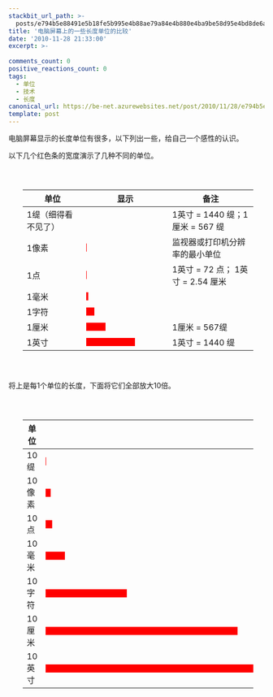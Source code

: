 ```yaml
---
stackbit_url_path: >-
  posts/e794b5e88491e5b18fe5b995e4b88ae79a84e4b880e4ba9be58d95e4bd8de6af94e8be83
title: '电脑屏幕上的一些长度单位的比较'
date: '2010-11-28 21:33:00'
excerpt: >-
  
comments_count: 0
positive_reactions_count: 0
tags: 
  - 单位
  - 技术
  - 长度
canonical_url: https://be-net.azurewebsites.net/post/2010/11/28/e794b5e88491e5b18fe5b995e4b88ae79a84e4b880e4ba9be58d95e4bd8de6af94e8be83
template: post
---
```

<style type="text/css">

<!--
	.displayArea {
		padding: 2em;
		text-indent: 0;
		overflow: auto;
		width: 90%;
	}

	.unit {
		background-color: red;
		height: 1em;
	}
--></style>  <p>电脑屏幕显示的长度单位有很多，以下列出一些，给自己一个感性的认识。</p>  <p>以下几个红色条的宽度演示了几种不同的单位。</p>  <div class="displayArea">   <table class="tbDoodles" width="695"><colgroup><col id="colDescription" /><col id="colDisplay" /><col id="colRemark" class="lastCol" /></colgroup><thead>       <tr>         <th width="185">单位</th>          <th width="223">显示</th>          <th width="285">备注</th>       </tr>     </thead><tbody>       <tr>         <td width="185">1缇（细得看不见了）</td>          <td width="223">           <div style="width: 0.001cm" class="unit"></div>         </td>          <td width="285">1英寸 = 1440 缇；1厘米 = 567 缇</td>       </tr>        <tr>         <td width="185">1像素</td>          <td width="223">           <div style="width: 1px" class="unit"></div>         </td>          <td width="285">监视器或打印机分辨率的最小单位</td>       </tr>        <tr>         <td width="185">1点</td>          <td width="223">           <div style="width: 1pt" class="unit"></div>         </td>          <td width="285">1英寸 = 72 点； 1英寸 = 2.54 厘米</td>       </tr>        <tr>         <td width="185">1毫米</td>          <td width="223">           <div style="width: 1mm" class="unit"></div>         </td>          <td width="285">&#160;</td>       </tr>        <tr>         <td width="185">1字符</td>          <td width="223">           <div style="width: 1em" class="unit"></div>         </td>          <td width="285">&#160;</td>       </tr>        <tr>         <td width="185">1厘米</td>          <td width="223">           <div style="width: 1cm" class="unit"></div>         </td>          <td width="285">1厘米 = 567缇</td>       </tr>        <tr>         <td width="185">1英寸</td>          <td width="223">           <div style="width: 1in" class="unit"></div>         </td>          <td width="285">1英寸 = 1440 缇</td>       </tr>     </tbody></table> </div>  <p>将上是每1个单位的长度，下面将它们全部放大10倍。</p>  <div class="displayArea">   <table class="tbDoodles"><colgroup><col id="colDescription" /><col id="colDisplay" class="lastCol" /></colgroup><thead>       <tr>         <th>单位</th>          <th>显示</th>       </tr>     </thead><tbody>       <tr>         <td>10缇</td>          <td>           <div style="width: 0.017cm" class="unit"></div>         </td>       </tr>        <tr>         <td>10像素</td>          <td>           <div style="width: 10px" class="unit"></div>         </td>       </tr>        <tr>         <td>10点</td>          <td>           <div style="width: 10pt" class="unit"></div>         </td>       </tr>        <tr>         <td>10毫米</td>          <td>           <div style="width: 10mm" class="unit"></div>         </td>       </tr>        <tr>         <td>10字符</td>          <td>           <div style="width: 10em" class="unit"></div>         </td>       </tr>        <tr>         <td>10厘米</td>          <td>           <div style="width: 10cm" class="unit"></div>         </td>       </tr>        <tr>         <td>10英寸</td>          <td>           <div style="width: 10in" class="unit"></div>         </td>       </tr>     </tbody></table> </div>